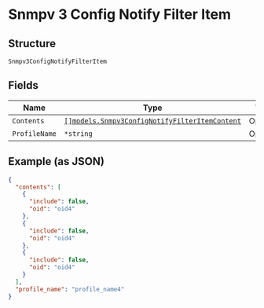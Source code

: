 
# Snmpv 3 Config Notify Filter Item

## Structure

`Snmpv3ConfigNotifyFilterItem`

## Fields

| Name | Type | Tags | Description |
|  --- | --- | --- | --- |
| `Contents` | [`[]models.Snmpv3ConfigNotifyFilterItemContent`](../../doc/models/snmpv-3-config-notify-filter-item-content.md) | Optional | - |
| `ProfileName` | `*string` | Optional | - |

## Example (as JSON)

```json
{
  "contents": [
    {
      "include": false,
      "oid": "oid4"
    },
    {
      "include": false,
      "oid": "oid4"
    },
    {
      "include": false,
      "oid": "oid4"
    }
  ],
  "profile_name": "profile_name4"
}
```

